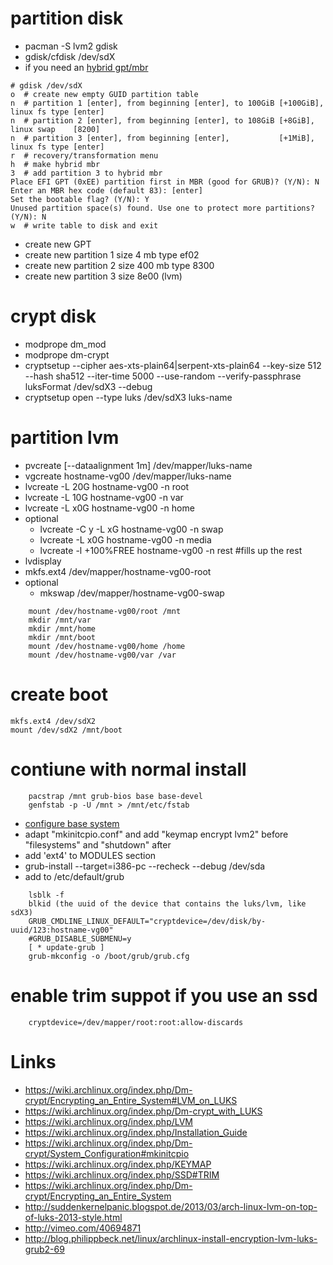 # partition disk

* pacman -S lvm2 gdisk
* gdisk/cfdisk /dev/sdX
* if you need an [hybrid gpt/mbr](https://wiki.archlinux.org/index.php/GPT#gdisk_basic_.28with_hybrid_MBR.29)

```
# gdisk /dev/sdX
o  # create new empty GUID partition table
n  # partition 1 [enter], from beginning [enter], to 100GiB [+100GiB], linux fs type [enter]
n  # partition 2 [enter], from beginning [enter], to 108GiB [+8GiB],   linux swap    [8200]
n  # partition 3 [enter], from beginning [enter],           [+1MiB],   linux fs type [enter]
r  # recovery/transformation menu
h  # make hybrid mbr
3  # add partition 3 to hybrid mbr
Place EFI GPT (0xEE) partition first in MBR (good for GRUB)? (Y/N): N
Enter an MBR hex code (default 83): [enter]
Set the bootable flag? (Y/N): Y
Unused partition space(s) found. Use one to protect more partitions? (Y/N): N
w  # write table to disk and exit
```

* create new GPT
* create new partition 1 size 4 mb type ef02
* create new partition 2 size 400 mb type 8300
* create new partition 3 size 8e00 (lvm)

# crypt disk

* modprope dm_mod
* modprope dm-crypt
* cryptsetup --cipher aes-xts-plain64|serpent-xts-plain64 --key-size 512 --hash sha512 --iter-time 5000 --use-random --verify-passphrase luksFormat /dev/sdX3 --debug
* cryptsetup open --type luks /dev/sdX3 luks-name

# partition lvm

* pvcreate [--dataalignment 1m] /dev/mapper/luks-name
* vgcreate hostname-vg00 /dev/mapper/luks-name
* lvcreate -L 20G hostname-vg00 -n root
* lvcreate -L 10G hostname-vg00 -n var
* lvcreate -L x0G hostname-vg00 -n home
* optional
    * lvcreate -C y -L xG hostname-vg00 -n swap
    * lvcreate -L x0G hostname-vg00 -n media
    * lvcreate -l +100%FREE hostname-vg00 -n rest #fills up the rest
* lvdisplay
* mkfs.ext4 /dev/mapper/hostname-vg00-root
* optional
    * mkswap /dev/mapper/hostname-vg00-swap
```
    mount /dev/hostname-vg00/root /mnt
    mkdir /mnt/var
    mkdir /mnt/home
    mkdir /mnt/boot
    mount /dev/hostname-vg00/home /home
    mount /dev/hostname-vg00/var /var
```

# create boot

    mkfs.ext4 /dev/sdX2
    mount /dev/sdX2 /mnt/boot

# contiune with normal install

```
    pacstrap /mnt grub-bios base base-devel
    genfstab -p -U /mnt > /mnt/etc/fstab
```
* [configure base system](https://wiki.archlinux.org/index.php/Installation_guide#Configure_the_system)
* adapt "mkinitcpio.conf" and add "keymap encrypt lvm2" before "filesystems" and "shutdown" after
* add 'ext4' to MODULES section
* grub-install --target=i386-pc --recheck --debug /dev/sda
* add to /etc/default/grub

```
    lsblk -f
    blkid (the uuid of the device that contains the luks/lvm, like sdX3)
    GRUB_CMDLINE_LINUX_DEFAULT="cryptdevice=/dev/disk/by-uuid/123:hostname-vg00"
    #GRUB_DISABLE_SUBMENU=y
    [ * update-grub ]
    grub-mkconfig -o /boot/grub/grub.cfg
```

# enable trim suppot if you use an ssd

```
    cryptdevice=/dev/mapper/root:root:allow-discards
```

# Links

* https://wiki.archlinux.org/index.php/Dm-crypt/Encrypting_an_Entire_System#LVM_on_LUKS
* https://wiki.archlinux.org/index.php/Dm-crypt_with_LUKS
* https://wiki.archlinux.org/index.php/LVM
* https://wiki.archlinux.org/index.php/Installation_Guide
* https://wiki.archlinux.org/index.php/Dm-crypt/System_Configuration#mkinitcpio
* https://wiki.archlinux.org/index.php/KEYMAP
* https://wiki.archlinux.org/index.php/SSD#TRIM
* https://wiki.archlinux.org/index.php/Dm-crypt/Encrypting_an_Entire_System
* http://suddenkernelpanic.blogspot.de/2013/03/arch-linux-lvm-on-top-of-luks-2013-style.html
* http://vimeo.com/40694871
* http://blog.philippbeck.net/linux/archlinux-install-encryption-lvm-luks-grub2-69
